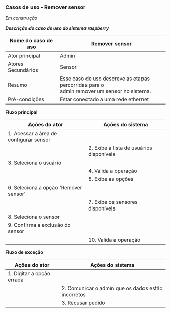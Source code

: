### Casos de uso - Remover sensor 

*Em construção*

***Descrição do caso de uso do sistema raspberry***

| Nome do caso de uso | Remover sensor                                               |
| ------------------- | ------------------------------------------------------------ |
| Ator principal      | Admin                                                        |
| Atores Secundários  | Sensor                                                       |
| Resumo              | Esse caso de uso descreve as etapas percorridas para o <br/>admin remover um sensor no sistema. |
| Pré-condições       | Estar conectado a uma rede ethernet                          |

**Fluxo principal**

| Ações do ator                          | Ações do sistema                         |
| -------------------------------------- | ---------------------------------------- |
| 1. Acessar a área de configurar sensor |                                          |
|                                        | 2. Exibe a lista de usuários disponíveis |
| 3. Seleciona o usuário                 |                                          |
|                                        | 4. Valida a operação                     |
|                                        | 5. Exibe as opções                       |
| 6. Seleciona a opção 'Remover sensor'  |                                          |
|                                        | 7. Exibe os sensores disponíveis         |
| 8. Seleciona o sensor                  |                                          |
| 9. Confirma a exclusão do sensor       |                                          |
|                                        | 10. Valida a operação                    |

**Fluxo de exceção**

| Ações do ator             | Ações do sistema                                   |
| ------------------------- | -------------------------------------------------- |
| 1. Digitar a opção errada |                                                    |
|                           | 2. Comunicar o admin que os dados estão incorretos |
|                           | 3. Recusar pedido                                  |

